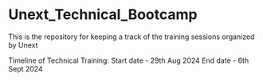 # Unext_Technical_Bootcamp
This is the repository for keeping a track of the training sessions organized by Unext

Timeline of Technical Training:
Start date - 29th Aug 2024
End date - 6th Sept 2024


